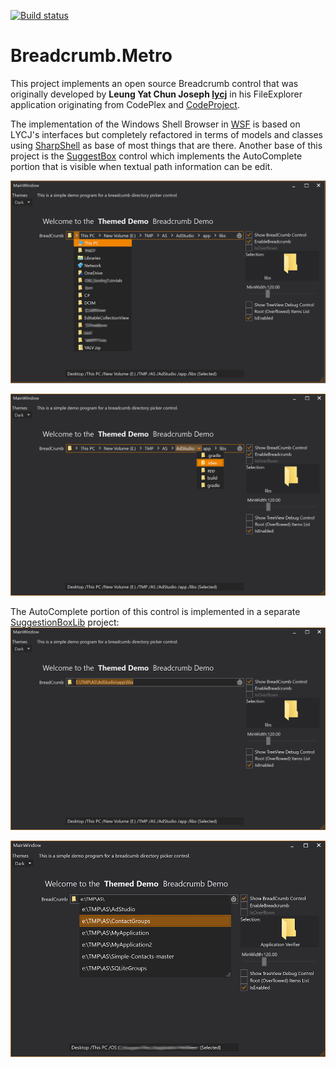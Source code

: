 [![Build status](https://ci.appveyor.com/api/projects/status/rbxt9vtsth75o87i?svg=true)](https://ci.appveyor.com/project/Dirkster99/bm)

# Breadcrumb.Metro

This project implements an open source Breadcrumb control that was originally developed by <b>Leung Yat Chun Joseph <a href="https://github.com/lycj">lycj</a></b> in his FileExplorer application originating from CodePlex and <a href="https://www.codeproject.com/Members/Fainx">CodeProject</a>.

The implementation of the Windows Shell Browser in [WSF](https://github.com/Dirkster99/WSF) is based on LYCJ's interfaces but completely refactored in terms of models and classes using [SharpShell](https://github.com/dwmkerr/sharpshell) as base of most things that are there. Another base of this project is the [SuggestBox](https://github.com/Dirkster99/SuggestBox) control which implements the AutoComplete portion that is visible when textual path information can be edit. 

![](https://raw.githubusercontent.com/Dirkster99/Docu/master/bm/DarkBreadcrumb.png)

![](https://raw.githubusercontent.com/Dirkster99/Docu/master/bm/DarkBreadcrumb2.png)

The AutoComplete portion of this control is implemented in a separate [SuggestionBoxLib](https://github.com/Dirkster99/SuggestBoxLib) project:
![](https://raw.githubusercontent.com/Dirkster99/Docu/master/bm/DarkBreadcrumb3.png)

![](https://raw.githubusercontent.com/Dirkster99/Docu/master/bm/DarkBreadcrumb4.png)
